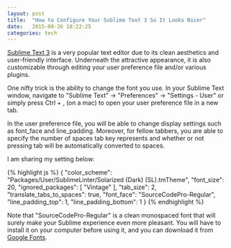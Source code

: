 ```yaml
---
layout: post
title:  "How to Configure Your Sublime Text 3 So It Looks Nicer"
date:   2015-09-26 18:22:25
categories: tech
---
```


[Sublime Text 3](http://www.sublimetext.com/3) is a very popular text editor due to its clean aesthetics and user-friendly interface. Underneath the attractive appearance, it is also customizable through editing your user preference file and/or various plugins. 

One nifty trick is the ability to change the font you use. In your Sublime Text window, navigate to "Sublime Text" -> "Preferences" -> "Settings - User" or simply press Ctrl + , (on a mac) to open your user preference file in a new tab. 

In the user preference file, you will be able to change display settings such as font_face and line_padding. Moreover, for fellow tabbers, you are able to specify the number of spaces tab key represents and whether or not pressing tab will be automatically converted to spaces.

I am sharing my setting below: 

{% highlight js %}
{
  "color_scheme": "Packages/User/SublimeLinter/Solarized (Dark) (SL).tmTheme",
  "font_size": 20,
  "ignored_packages":
  [
    "Vintage"
  ],
  "tab_size": 2,
  "translate_tabs_to_spaces": true,
  "font_face": "SourceCodePro-Regular",
  "line_padding_top": 1,
  "line_padding_bottom": 1
}
{% endhighlight %}


Note that "SourceCodePro-Regular" is a clean monospaced font that will surely make your Sublime experience even more pleasant. You will have to install it on your computer before using it, and you can download it from [Google Fonts](https://www.google.com/fonts/specimen/Source+Code+Pro).
